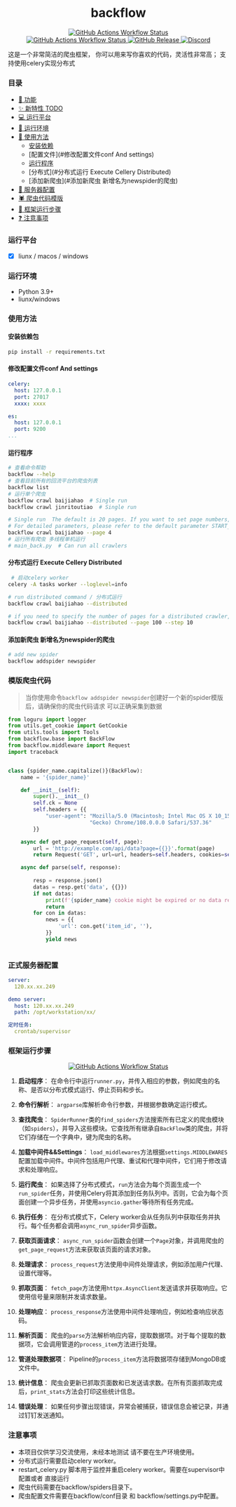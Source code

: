 <div align="center">
    <h1>backflow</h1>
</div>


<div align="center">
    <a href="https://github.com/redpintings/Flowback">
        <img alt="GitHub Actions Workflow Status" src="https://image.dzplus.dzng.com/2024/06/06/17176669138534.jpg" />
    </a>
</div>

<div align="center">
    <a href="">
        <img alt="GitHub Actions Workflow Status" src="https://image.dzplus.dzng.com/2024/06/06/17176696807966.jpg" />
    </a>
    <a href="">
        <img alt="GitHub Release" src="https://image.dzplus.dzng.com/2024/06/06/17176697207099.jpg" />
    </a>
    <a href="">
        <img alt="Discord" src="https://image.dzplus.dzng.com/2024/06/06/17176697507539.jpg" />
    </a>
</div>


这是一个非常简洁的爬虫框架， 你可以用来写你喜欢的代码，灵活性非常高； 支持使用celery实现分布式


### 目录

- [🎯 功能](#功能)
- [✨ 新特性 TODO](#新特性-todo)
- [💻 运行平台](#运行平台)
- [🔧 运行环境](#运行环境)
- [🏃‍ 使用方法](#使用方法)
    - [安装依赖](#安装依赖包)
    - [配置文件](#修改配置文件conf And settings)
    - [运行程序](#运行程序)
    - [分布式](#分布式运行 Execute Cellery Distributed)
    - [添加新爬虫](#添加新爬虫 新增名为newspider的爬虫)
- [💼 服务器配置](#服务器配置)
- [🕷️ 爬虫代码模版](#模版爬虫代码)
- [👨 框架运行步骤](#框架运行步骤)
- [❓ 注意事项](#注意事项)

### 运行平台

- [x] liunx / macos / windows

### 运行环境

- Python 3.9+
- liunx/windows

### 使用方法

#### 安装依赖包

```bash
pip install -r requirements.txt
```

#### 修改配置文件conf And settings

```yaml
celery:
  host: 127.0.0.1
  port: 27017
  xxxx: xxxx

es:
  host: 127.0.0.1
  port: 9200
...

```

#### 运行程序

```bash
# 查看命令帮助
backflow --help
# 查看目前所有的回流平台的爬虫列表
backflow list
# 运行单个爬虫
backflow crawl baijiahao  # Single run
backflow crawl jinritoutiao  # Single run

# Single run  The default is 20 pages. If you want to set page numbers, use the --page parameter
# For detailed parameters, please refer to the default parameter START_PAGE END_PAGE PAGE_STEP in settings.py
backflow crawl baijiahao --page 4  
# 运行所有爬虫 多线程单机运行
# main_back.py  # Can run all crawlers

```

#### 分布式运行 Execute Cellery Distributed

```bash
 # 启动celery worker
celery -A tasks worker --loglevel=info 

# run distributed command / 分布式运行
backflow crawl baijiahao --distributed

# if you need to specify the number of pages for a distributed crawler, 100 pages, and a step size of 10
backflow crawl baijiahao --distributed --page 100 --step 10

```

#### 添加新爬虫 新增名为newspider的爬虫

```bash
# add new spider
backflow addspider newspider

```


### 模版爬虫代码

  > 当你使用命令`backflow addspider newspider`创建好一个新的spider模版后，请确保你的爬虫代码请求 可以正确采集到数据

```python
from loguru import logger
from utils.get_cookie import GetCookie
from utils.tools import Tools
from backflow.base import BackFlow
from backflow.middleware import Request
import traceback


class {spider_name.capitalize()}(BackFlow):
    name = '{spider_name}'

    def __init__(self):
        super().__init__()
        self.ck = None
        self.headers = {{
            "user-agent": "Mozilla/5.0 (Macintosh; Intel Mac OS X 10_15_7) AppleWebKit/537.36 (KHTML, like "
                          "Gecko) Chrome/108.0.0.0 Safari/537.36"
        }}

    async def get_page_request(self, page):
        url = 'http://example.com/api/data?page={{}}'.format(page)
        return Request('GET', url=url, headers=self.headers, cookies=self.ck, meta={{'page': page}})

    async def parse(self, response):
      
        resp = response.json()
        datas = resp.get('data', {{}})
        if not datas:
            print(f'{spider_name} cookie might be expired or no data returned.')
            return
        for con in datas:
            news = {{
                'url': con.get('item_id', ''),
            }}
            yield news
        
```

### 正式服务器配置

```yaml
server:
  120.xx.xx.249

demo server:
  host: 120.xx.xx.249
  path: /opt/workstation/xx/

定时任务:
  crontab/supervisor

```
### 框架运行步骤
<div align="center">
    <a href="https://github.com/redpintings/Flowback">
        <img alt="GitHub Actions Workflow Status" src="https://image.dzplus.dzng.com/2024/07/04/17200855857642.jpg" />
    </a>
</div>

1. **启动程序**：
   在命令行中运行`runner.py`，并传入相应的参数，例如爬虫的名称、是否以分布式模式运行、停止页码和步长。

2. **命令行解析**：
   `argparse`库解析命令行参数，并根据参数确定运行模式。

3. **查找爬虫**：
   `SpiderRunner`类的`find_spiders`方法搜索所有已定义的爬虫模块（如`spiders`），并导入这些模块。它查找所有继承自`BackFlow`类的爬虫，并将它们存储在一个字典中，键为爬虫的名称。

4. **加载中间件&&Settings**：
   `load_middlewares`方法根据`settings.MIDDLEWARES`配置加载中间件。中间件包括用户代理、重试和代理中间件，它们用于修改请求和处理响应。

5. **运行爬虫**：
   如果选择了分布式模式，`run`方法会为每个页面生成一个`run_spider`任务，并使用Celery将其添加到任务队列中。否则，它会为每个页面创建一个异步任务，并使用`asyncio.gather`等待所有任务完成。

6. **执行任务**：
   在分布式模式下，Celery worker会从任务队列中获取任务并执行。每个任务都会调用`async_run_spider`异步函数。

7. **获取页面请求**：
   `async_run_spider`函数会创建一个`Page`对象，并调用爬虫的`get_page_request`方法来获取该页面的请求对象。

8. **处理请求**：
   `process_request`方法使用中间件处理请求，例如添加用户代理、设置代理等。

9. **抓取页面**：
   `fetch_page`方法使用`httpx.AsyncClient`发送请求并获取响应。它使用信号量来限制并发请求数量。

10. **处理响应**：
    `process_response`方法使用中间件处理响应，例如检查响应状态码。

11. **解析页面**：
    爬虫的`parse`方法解析响应内容，提取数据项。对于每个提取的数据项，它会调用管道的`process_item`方法进行处理。

12. **管道处理数据项**：
    Pipeline的`process_item`方法将数据项存储到MongoDB或文件中。

13. **统计信息**：
    爬虫会更新已抓取页面数和已发送请求数。在所有页面抓取完成后，`print_stats`方法会打印这些统计信息。

14. **错误处理**：
    如果任何步骤出现错误，异常会被捕获，错误信息会被记录，并通过钉钉发送通知。


### 注意事项

- 本项目仅供学习交流使用，未经本地测试 请不要在生产环境使用。
- 分布式运行需要启动celery worker。
- restart_celery.py 脚本用于监控并重启celery worker。需要在supervisor中配置或者 直接运行
- 爬虫代码需要在backflow/spiders目录下。
- 爬虫配置文件需要在backflow/conf目录 和 backflow/settings.py中配置。